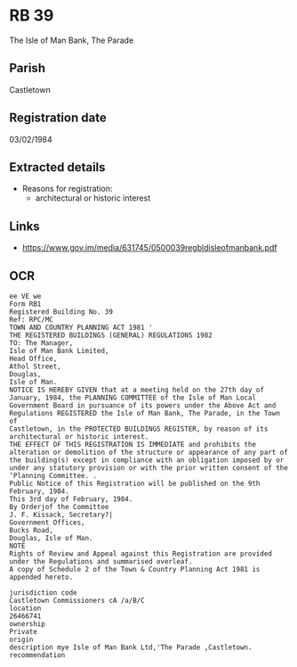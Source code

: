 # RB 39

The Isle of Man Bank, The Parade

## Parish
Castletown

## Registration date
03/02/1984

## Extracted details
* Reasons for registration:
  - architectural or historic interest


## Links
- https://www.gov.im/media/631745/0500039regbldisleofmanbank.pdf

## OCR
```
ee VE we
Form RB1
Registered Building No. 39
Ref: RPC/MC
TOWN AND COUNTRY PLANNING ACT 1981 '
THE REGISTERED BUILDINGS (GENERAL) REGULATIONS 1982
TO: The Manager,
Isle of Man Bank Limited,
Head Office,
Athol Street,
Douglas,
Isle of Man.
NOTICE IS HEREBY GIVEN that at a meeting held on the 27th day of
January, 1984, the PLANNING COMMITTEE of the Isle of Man Local
Government Board in pursuance of its powers under the Above Act and
Regulations REGISTERED the Isle of Man Bank, The Parade, in the Town of
Castletown, in the PROTECTED BUILDINGS REGISTER, by reason of its
architectural or historic interest.
THE EFFECT OF THIS REGISTRATION IS IMMEDIATE and prohibits the
alteration or demolition of the structure or appearance of any part of
the building(s) except in compliance with an obligation imposed by or
under any statutory provision or with the prior written consent of the
‘Planning Committee. .
Public Notice of this Registration will be published on the 9th
February, 1984.
This 3rd day of February, 1984.
By Orderjof the Committee
J. F. Kissack, Secretary?|
Government Offices,
Bucks Road,
Douglas, Isle of Man.
NOTE
Rights of Review and Appeal against this Registration are provided
under the Regulations and summarised overleaf.
A copy of Schedule 2 of the Town & Country Planning Act 1981 is
appended hereto.

jurisdiction code
Castletown Commissioners cA /a/B/C
location
26466741
ownership
Private
origin
description mye Isle of Man Bank Ltd,'The Parade ,Castletown.
recommendation
```
